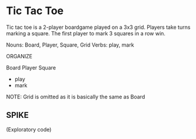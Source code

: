 # Tic Tac Toe

Tic tac toe is a 2-player boardgame played on a 3x3 grid. Players take turns marking a square. The first player to mark 3 squares in a row win.

Nouns: Board, Player, Square, Grid
Verbs: play, mark

ORGANIZE

Board
Player
Square

- play
- mark

NOTE: Grid is omitted as it is basically the same as Board

## SPIKE

(Exploratory code)
